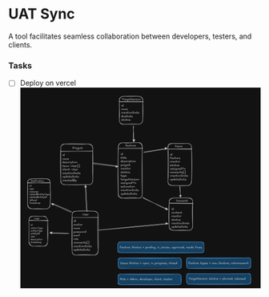 # UAT Sync
A tool facilitates seamless collaboration between developers, testers, and clients.

### Tasks
- [ ] Deploy on vercel
![alt text](./packages/resources/{B8CE8B76-4238-49CD-A6E6-6A81EE47B1E9}.png)